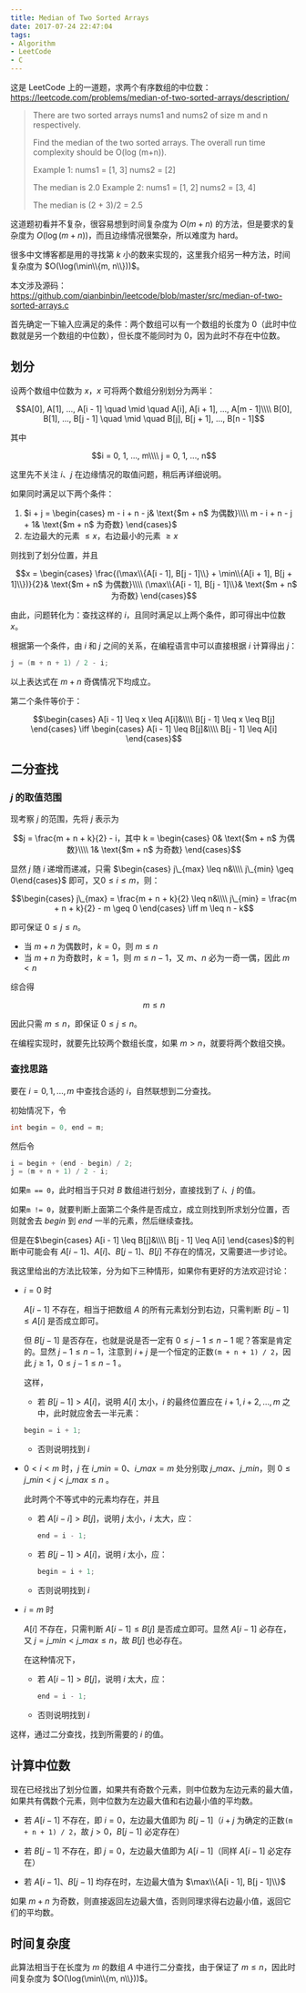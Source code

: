 ```yaml
---
title: Median of Two Sorted Arrays
date: 2017-07-24 22:47:04
tags:
- Algorithm
- LeetCode
- C
---
```


这是 LeetCode 上的一道题，求两个有序数组的中位数：
<https://leetcode.com/problems/median-of-two-sorted-arrays/description/>

> There are two sorted arrays nums1 and nums2 of size m and n respectively.
>
> Find the median of the two sorted arrays. The overall run time complexity should be O(log (m+n)).
>
> Example 1:
> nums1 = [1, 3]
> nums2 = [2]
>
> The median is 2.0
> Example 2:
> nums1 = [1, 2]
> nums2 = [3, 4]
>
> The median is (2 + 3)/2 = 2.5

这道题初看并不复杂，很容易想到时间复杂度为 $O(m+n)$ 的方法，但是要求的复杂度为 $O(\log(m+n))$，而且边缘情况很繁杂，所以难度为 hard。

很多中文博客都是用的寻找第 $k$ 小的数来实现的，这里我介绍另一种方法，时间复杂度为 $O(\log(\min\\{m, n\\}))$。

本文涉及源码：
<https://github.com/qianbinbin/leetcode/blob/master/src/median-of-two-sorted-arrays.c>

<!-- more -->

首先确定一下输入应满足的条件：两个数组可以有一个数组的长度为 0（此时中位数就是另一个数组的中位数），但长度不能同时为 0，因为此时不存在中位数。

## 划分

设两个数组中位数为 $x$，$x$ 可将两个数组分别划分为两半：

$$A[0], A[1], ..., A[i - 1] \quad \mid \quad A[i], A[i + 1], ..., A[m - 1]\\\\
B[0], B[1], ..., B[j - 1] \quad \mid \quad B[j], B[j + 1], ..., B[n - 1]$$

其中

$$i = 0, 1, ..., m\\\\
j = 0, 1, ..., n$$

这里先不关注 $i$、$j$ 在边缘情况的取值问题，稍后再详细说明。

如果同时满足以下两个条件：

1. $i + j =
\begin{cases}
m - i + n - j& \text{$m + n$ 为偶数}\\\\
m - i + n - j + 1& \text{$m + n$ 为奇数}
\end{cases}$
2. 左边最大的元素 $\leq x$，右边最小的元素 $\geq x$

则找到了划分位置，并且

$$x = \begin{cases}
\frac{(\max\\{A[i - 1], B[j - 1]\\} + \min\\{A[i + 1], B[j + 1]\\})}{2}& \text{$m + n$ 为偶数}\\\\
(\max\\{A[i - 1], B[j - 1]\\}& \text{$m + n$ 为奇数}
\end{cases}$$

由此，问题转化为：查找这样的 $i$，且同时满足以上两个条件，即可得出中位数 $x$。

根据第一个条件，由 $i$ 和 $j$ 之间的关系，在编程语言中可以直接根据 $i$ 计算得出 $j$：

```c
j = (m + n + 1) / 2 - i;
```

以上表达式在 $m + n$ 奇偶情况下均成立。

第二个条件等价于：

$$\begin{cases}
A[i - 1] \leq x \leq A[i]&\\\\
B[j - 1] \leq x \leq B[j]
\end{cases}
\iff
\begin{cases}
A[i - 1] \leq B[j]&\\\\
B[j - 1] \leq A[i]
\end{cases}$$

## 二分查找

### $j$ 的取值范围

现考察 $j$ 的范围，先将 $j$ 表示为

$$j = \frac{m + n + k}{2} - i，其中 k = \begin{cases}
0& \text{$m + n$ 为偶数}\\\\
1& \text{$m + n$ 为奇数}
\end{cases}$$

显然 $j$ 随 $i$ 递增而递减，只需 $\begin{cases}
j\_{max} \leq n&\\\\
j\_{min} \geq 0\end{cases}$ 即可，又$0 \leq i \leq m$，则：

$$\begin{cases}
j\_{max} = \frac{m + n + k}{2} \leq n&\\\\
j\_{min} = \frac{m + n + k}{2} - m \geq 0
\end{cases}
\iff
m \leq n - k$$

即可保证 $0 \leq j \leq n$。

- 当 $m + n$ 为偶数时，$k = 0$，则 $m \leq n$
- 当 $m + n$ 为奇数时，$k = 1$，则 $m \leq n - 1$，又 $m$、$n$ 必为一奇一偶，因此 $m < n$

综合得

$$m \leq n$$

因此只需 $m \leq n$，即保证 $0 \leq j \leq n$。

在编程实现时，就要先比较两个数组长度，如果 $m > n$，就要将两个数组交换。

### 查找思路

要在 $i = 0, 1, ..., m$ 中查找合适的 $i$，自然联想到二分查找。

初始情况下，令

```c
int begin = 0, end = m;
```

然后令

```c
i = begin + (end - begin) / 2;
j = (m + n + 1) / 2 - i;
```

如果`m == 0`，此时相当于只对 $B$ 数组进行划分，直接找到了 $i$、$j$ 的值。

如果`m != 0`，就要判断上面第二个条件是否成立，成立则找到所求划分位置，否则就舍去 $begin$ 到 $end$ 一半的元素，然后继续查找。

但是在$\begin{cases}
A[i - 1] \leq B[j]&\\\\
B[j - 1] \leq A[i]
\end{cases}$的判断中可能会有 $A[i - 1]$、$A[i]$、$B[j - 1]$、$B[j]$ 不存在的情况，又需要进一步讨论。

我这里给出的方法比较笨，分为如下三种情形，如果你有更好的方法欢迎讨论：

- $i = 0$ 时

  $A[i - 1]$ 不存在，相当于把数组 $A$ 的所有元素划分到右边，只需判断 $B[j - 1] \leq A[i]$ 是否成立即可。

  但 $B[j - 1]$ 是否存在，也就是说是否一定有 $0 \leq j - 1 \leq n - 1$ 呢？答案是肯定的。显然 $j - 1 \leq n - 1$，注意到 $i + j$ 是一个恒定的正数`(m + n + 1) / 2`，因此 $j \geq 1$，$0 \leq j - 1 \leq n - 1$ 。

  这样，

  - 若 $B[j - 1] > A[i]$，说明 $A[i]$ 太小，$i$ 的最终位置应在 $i + 1, i + 2, ..., m$ 之中，此时就应舍去一半元素：

  ```c
  begin = i + 1;
  ```

  - 否则说明找到 $i$


- $0 < i < m$ 时，$j$ 在 $i\_{min} = 0$、$i\_{max} = m$ 处分别取 $j\_{max}$、$j\_{min}$，则 $0 \leq j\_{min} < j < j\_{max} \leq n$ 。

  此时两个不等式中的元素均存在，并且

  - 若 $A[i - i] > B[j]$，说明 $j$ 太小，$i$ 太大，应：

    ```c
    end = i - 1;
    ```

  - 若 $B[j - 1] > A[i]$，说明 $i$ 太小，应：

    ```c
    begin = i + 1;
    ```

  - 否则说明找到 $i$

- $i = m$ 时

  $A[i]$ 不存在，只需判断 $A[i - 1] \leq B[j]$ 是否成立即可。显然 $A[i - 1]$ 必存在，又 $j = j\_{min} < j\_{max} \leq n$，故 $B[j]$ 也必存在。

  在这种情况下，

  - 若 $A[i - 1] > B[j]$，说明 $i$ 太大，应：

    ```c
    end = i - 1;
    ```

  - 否则说明找到 $i$

这样，通过二分查找，找到所需要的 $i$ 的值。

## 计算中位数

现在已经找出了划分位置，如果共有奇数个元素，则中位数为左边元素的最大值，如果共有偶数个元素，则中位数为左边最大值和右边最小值的平均数。

- 若 $A[i - 1]$ 不存在，即 $i = 0$，左边最大值即为 $B[j - 1]$（$i + j$ 为确定的正数`(m + n + 1) / 2`，故 $j > 0$，$B[j - 1]$ 必定存在）

- 若 $B[j - 1]$ 不存在，即 $j = 0$，左边最大值即为 $A[i - 1]$（同样 $A[i - 1]$ 必定存在）

- 若 $A[i - 1]$、$B[j - 1]$ 均存在时，左边最大值为 $\max\\{A[i - 1], B[j - 1]\\}$

如果 $m + n$ 为奇数，则直接返回左边最大值，否则同理求得右边最小值，返回它们的平均数。

## 时间复杂度

此算法相当于在长度为 $m$ 的数组 $A$ 中进行二分查找，由于保证了 $m \leq n$，因此时间复杂度为 $O(\log(\min\\{m, n\\}))$。
